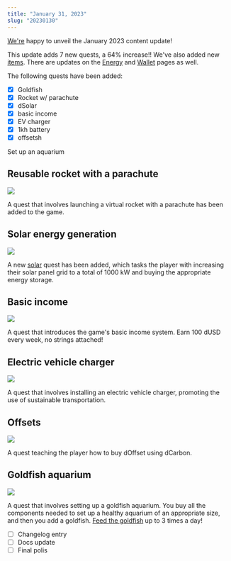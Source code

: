 ```yaml
---
title: "January 31, 2023"
slug: "20230130"
---
```


[We're](/docs/team) happy to unveil the January 2023 content update!

This update adds 7 new quests, a 64% increase!! We've also added new [items](/inventory). There are updates on the [Energy](/energy) and [Wallet](/solar) pages as well.

The following quests have been added:

- [x] Goldfish
- [x] Rocket w/ parachute
- [x] dSolar
- [x] basic income
- [x] EV charger
- [x] 1kh battery
- [x] offsetsh

Set up an aquarium

## Reusable rocket with a parachute

![](/assets/rocket_min.gif)

A quest that involves launching a virtual rocket with a parachute has been added to the game.

## Solar energy generation

![](/assets/battery_1kwh.jpg)

A new [solar](/docs/solar) quest has been added, which tasks the player with increasing their solar panel grid to a total of 1000 kW and buying the appropriate energy storage.

## Basic income

![](/assets/dBI.jpg)

A quest that introduces the game's basic income system. Earn 100 dUSD every week, no strings attached!

## Electric vehicle charger 

![](/assets/ev_charger.jpg)

A quest that involves installing an electric vehicle charger, promoting the use of sustainable transportation.

## Offsets

![](/assets/dOffset.jpg)

A quest teaching the player how to buy dOffset using dCarbon.

## Goldfish aquarium

![](/assets/goldfish.jpg)

A quest that involves setting up a goldfish aquarium. You buy all the components needed to set up a healthy aquarium of an appropriate size, and then you add a goldfish. [Feed the goldfish](/processes/feed-goldfish) up to 3 times a day!

- [ ] Changelog entry
- [ ] Docs update
- [ ] Final polis